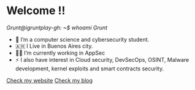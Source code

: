 # Welcome !!

*Grunt@igruntplay-gh: ~$ whoami*
*Grunt*

<!--
**igruntplay/igruntplay** is a ✨ _special_ ✨ repository because its `README.md` (this file) appears on your GitHub profile.

Here are some ideas to get you started:
- 🤔 I’m looking for help with ...
- 💬 Ask me about ...
- 📫 How to reach me: ...
- 😄 Pronouns: ...


-->

- 🔭 I’m a computer science and cybersecurity student.
- 🇦🇷 I Live in Buenos Aires city.
- 👨‍💻 I’m currently working in AppSec
- ⚡ I also have interest in Cloud security, DevSecOps, OSINT, Malware development, kernel exploits and smart contracts security.

 [Check my website](https://grunt.ar/)
 [Check my blog](https://igruntplay.github.io/)
